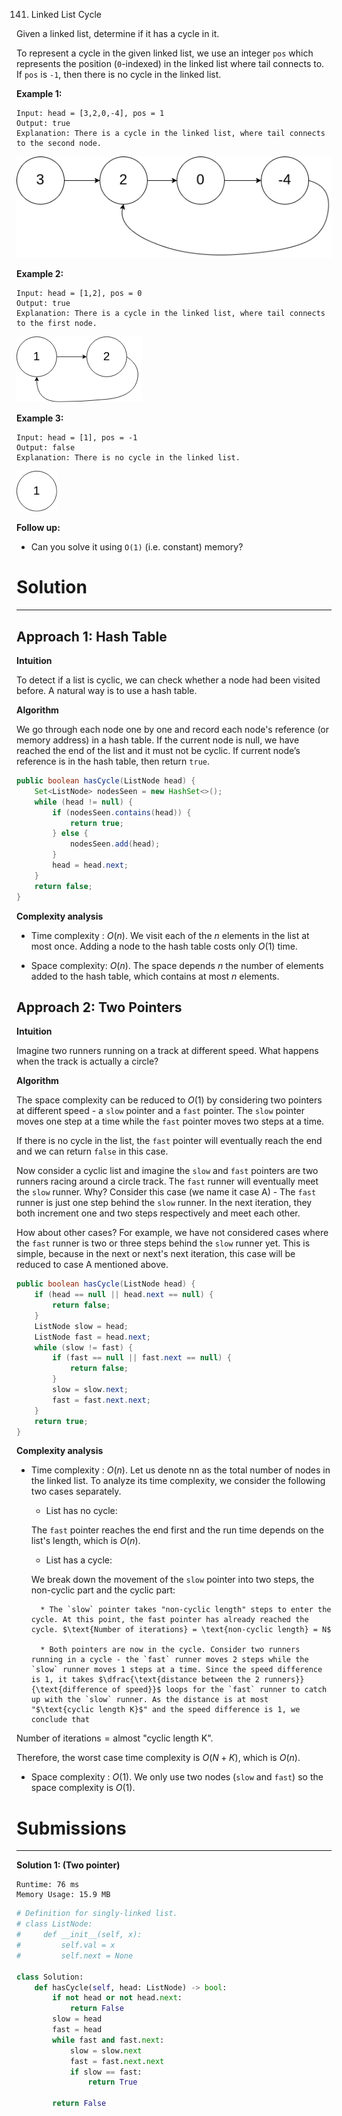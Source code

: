 141. Linked List Cycle

Given a linked list, determine if it has a cycle in it.

To represent a cycle in the given linked list, we use an integer `pos` which represents the position (`0`-indexed) in the linked list where tail connects to. If `pos` is `-1`, then there is no cycle in the linked list.

 

**Example 1:**
```
Input: head = [3,2,0,-4], pos = 1
Output: true
Explanation: There is a cycle in the linked list, where tail connects to the second node.
```
![141_circularlinkedlist.png](img/141_circularlinkedlist.png)

**Example 2:**
```
Input: head = [1,2], pos = 0
Output: true
Explanation: There is a cycle in the linked list, where tail connects to the first node.
```
![141_circularlinkedlist_test2.png](img/141_circularlinkedlist_test2.png)

**Example 3:**
```
Input: head = [1], pos = -1
Output: false
Explanation: There is no cycle in the linked list.
```
![141_circularlinkedlist_test3.png](img/141_circularlinkedlist_test3.png)
 

**Follow up:**

* Can you solve it using `O(1)` (i.e. constant) memory?

# Solution
---
## Approach 1: Hash Table
**Intuition**

To detect if a list is cyclic, we can check whether a node had been visited before. A natural way is to use a hash table.

**Algorithm**

We go through each node one by one and record each node's reference (or memory address) in a hash table. If the current node is null, we have reached the end of the list and it must not be cyclic. If current node’s reference is in the hash table, then return `true`.

```java
public boolean hasCycle(ListNode head) {
    Set<ListNode> nodesSeen = new HashSet<>();
    while (head != null) {
        if (nodesSeen.contains(head)) {
            return true;
        } else {
            nodesSeen.add(head);
        }
        head = head.next;
    }
    return false;
}
```

**Complexity analysis**

* Time complexity : $O(n)$. We visit each of the $n$ elements in the list at most once. Adding a node to the hash table costs only $O(1)$ time.

* Space complexity: $O(n)$. The space depends $n$ the number of elements added to the hash table, which contains at most $n$ elements.

## Approach 2: Two Pointers
**Intuition**

Imagine two runners running on a track at different speed. What happens when the track is actually a circle?

**Algorithm**

The space complexity can be reduced to $O(1)$ by considering two pointers at different speed - a `slow` pointer and a `fast` pointer. The `slow` pointer moves one step at a time while the `fast` pointer moves two steps at a time.

If there is no cycle in the list, the `fast` pointer will eventually reach the end and we can return `false` in this case.

Now consider a cyclic list and imagine the `slow` and `fast` pointers are two runners racing around a circle track. The `fast` runner will eventually meet the `slow` runner. Why? Consider this case (we name it case A) - The `fast` runner is just one step behind the `slow` runner. In the next iteration, they both increment one and two steps respectively and meet each other.

How about other cases? For example, we have not considered cases where the `fast` runner is two or three steps behind the `slow` runner yet. This is simple, because in the next or next's next iteration, this case will be reduced to case A mentioned above.

```java
public boolean hasCycle(ListNode head) {
    if (head == null || head.next == null) {
        return false;
    }
    ListNode slow = head;
    ListNode fast = head.next;
    while (slow != fast) {
        if (fast == null || fast.next == null) {
            return false;
        }
        slow = slow.next;
        fast = fast.next.next;
    }
    return true;
}
```

**Complexity analysis**

* Time complexity : $O(n)$. Let us denote nn as the total number of nodes in the linked list. To analyze its time complexity, we consider the following two cases separately.

    * List has no cycle:
    
    The `fast` pointer reaches the end first and the run time depends on the list's length, which is $O(n)$.
    * List has a cycle:
    
    We break down the movement of the `slow` pointer into two steps, the non-cyclic part and the cyclic part:

        * The `slow` pointer takes "non-cyclic length" steps to enter the cycle. At this point, the fast pointer has already reached the cycle. $\text{Number of iterations} = \text{non-cyclic length} = N$

        * Both pointers are now in the cycle. Consider two runners running in a cycle - the `fast` runner moves 2 steps while the `slow` runner moves 1 steps at a time. Since the speed difference is 1, it takes $\dfrac{\text{distance between the 2 runners}}{\text{difference of speed}}$ loops for the `fast` runner to catch up with the `slow` runner. As the distance is at most "$\text{cyclic length K}$" and the speed difference is 1, we conclude that
$\text{Number of iterations} = \text{almost}$ "$\text{cyclic length K}$".

Therefore, the worst case time complexity is $O(N+K)$, which is $O(n)$.

* Space complexity : $O(1)$. We only use two nodes (`slow` and `fast`) so the space complexity is $O(1)$.

# Submissions
---
**Solution 1: (Two pointer)**
```
Runtime: 76 ms
Memory Usage: 15.9 MB
```
```python
# Definition for singly-linked list.
# class ListNode:
#     def __init__(self, x):
#         self.val = x
#         self.next = None

class Solution:
    def hasCycle(self, head: ListNode) -> bool:
        if not head or not head.next:
            return False
        slow = head
        fast = head
        while fast and fast.next:
            slow = slow.next
            fast = fast.next.next
            if slow == fast:
                return True
            
        return False
```
